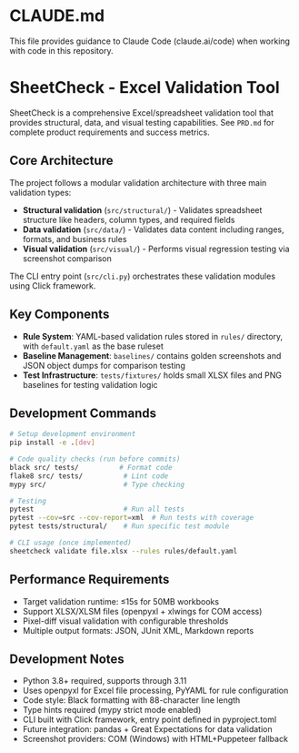 # CLAUDE.md

This file provides guidance to Claude Code (claude.ai/code) when working with code in this repository.

# SheetCheck - Excel Validation Tool

SheetCheck is a comprehensive Excel/spreadsheet validation tool that provides structural, data, and visual testing capabilities. See `PRD.md` for complete product requirements and success metrics.

## Core Architecture

The project follows a modular validation architecture with three main validation types:

- **Structural validation** (`src/structural/`) - Validates spreadsheet structure like headers, column types, and required fields
- **Data validation** (`src/data/`) - Validates data content including ranges, formats, and business rules  
- **Visual validation** (`src/visual/`) - Performs visual regression testing via screenshot comparison

The CLI entry point (`src/cli.py`) orchestrates these validation modules using Click framework.

## Key Components

- **Rule System**: YAML-based validation rules stored in `rules/` directory, with `default.yaml` as the base ruleset
- **Baseline Management**: `baselines/` contains golden screenshots and JSON object dumps for comparison testing
- **Test Infrastructure**: `tests/fixtures/` holds small XLSX files and PNG baselines for testing validation logic

## Development Commands

```bash
# Setup development environment
pip install -e .[dev]

# Code quality checks (run before commits)
black src/ tests/          # Format code
flake8 src/ tests/          # Lint code  
mypy src/                   # Type checking

# Testing
pytest                      # Run all tests
pytest --cov=src --cov-report=xml  # Run tests with coverage
pytest tests/structural/    # Run specific test module

# CLI usage (once implemented)
sheetcheck validate file.xlsx --rules rules/default.yaml
```

## Performance Requirements

- Target validation runtime: ≤15s for 50MB workbooks
- Support XLSX/XLSM files (openpyxl + xlwings for COM access)
- Pixel-diff visual validation with configurable thresholds
- Multiple output formats: JSON, JUnit XML, Markdown reports

## Development Notes

- Python 3.8+ required, supports through 3.11
- Uses openpyxl for Excel file processing, PyYAML for rule configuration
- Code style: Black formatting with 88-character line length
- Type hints required (mypy strict mode enabled)
- CLI built with Click framework, entry point defined in pyproject.toml
- Future integration: pandas + Great Expectations for data validation
- Screenshot providers: COM (Windows) with HTML+Puppeteer fallback